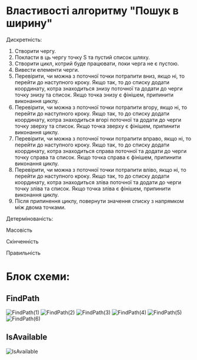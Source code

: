 # Властивості алгоритму "Пошук в ширину"
Дискретність:
1) Створити чергу.
2) Покласти в ць чергу точку S та пустий список шляху.
3) Створити цикл, котрий буде працювати, поки черга не є пустою.
4) Вивести елементи черги.
5) Перевірити, чи можна з поточної точки потрапити вниз, якщо ні, то 
   перейти до наступного кроку. Якщо так, то до списку додати координату, котра
   знаходиться знизу поточної та додати до черги точку знизу та список.
   Якщо точка знизу є фінішем, припинити виконання циклу.
6) Перевірити, чи можна з поточної точки потрапити вгору, якщо ні, то
   перейти до наступного кроку. Якщо так, то до списку додати координату, котра
   знаходиться вгорі поточної та додати до черги точку зверху та список.
   Якщо точка зверху є фінішем, припинити виконання циклу.
7) Перевірити, чи можна з поточної точки потрапити вправо, якщо ні, то
   перейти до наступного кроку. Якщо так, то до списку додати координату, котра
   знаходиться справа поточної та додати до черги точку справа та список.
   Якщо точка справа є фінішем, припинити виконання циклу.
8) Перевірити, чи можна з поточної точки потрапити вліво, якщо ні, то
   перейти до наступного кроку. Якщо так, то до списку додати координату, котра
   знаходиться зліва поточної та додати до черги точку зліва та список.
   Якщо точка зліва є фінішем, припинити виконання циклу.
9) Після припинення циклу, повернути значення списку з напрямком між двома точками.

Детермінованість:

Масовість

Скінченність

Правильність

# Блок схеми:

## FindPath

![FindPath(1)](/Lab1/docs/FindPath(1).png)
![FindPath(2)](/Lab1/docs/FindPath(2).png)
![FindPath(3)](/Lab1/docs/FindPath(3).png)
![FindPath(4)](/Lab1/docs/FindPath(4).png)
![FindPath(5)](/Lab1/docs/FindPath(5).png)
![FindPath(6)](/Lab1/docs/FindPath(6).png)

## IsAvailable

![IsAvailable](/Lab1/docs/IsAvailable.png)